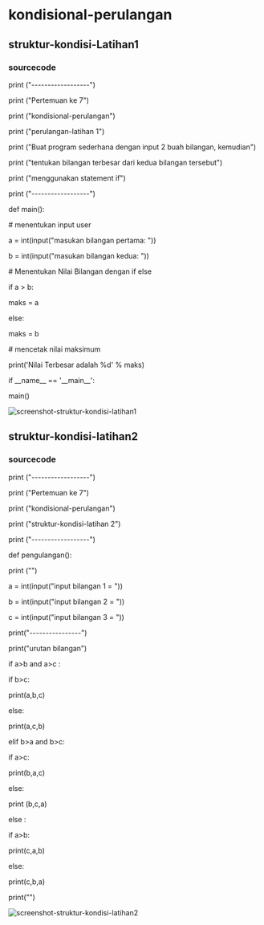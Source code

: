 # kondisional-perulangan
## struktur-kondisi-Latihan1

<p>

### sourcecode

<p>    
<p> print ("------------------")
<p> print ("Pertemuan ke 7")
<p> print ("kondisional-perulangan")
<p> print ("perulangan-latihan 1")
<p> print ("Buat program sederhana dengan input 2 buah bilangan, kemudian")
<p> print ("tentukan bilangan terbesar dari kedua bilangan tersebut")
<p> print ("menggunakan statement if")
<p> print ("------------------")

<p> def main():
    
<p>     # menentukan input user
<p>     a = int(input("masukan bilangan pertama: "))
<p>     b = int(input("masukan bilangan kedua: "))
 
<p>      # Menentukan Nilai Bilangan  dengan if else
<p>     if a > b:
<p>         maks = a
<p>     else:
<p>         maks = b
<p>     # mencetak nilai maksimum
<p>     print('Nilai Terbesar adalah %d' % maks)

<p> if __name__ == '__main__':
<p>     main()
<p>
    
![screenshot-struktur-kondisi-latihan1](https://user-images.githubusercontent.com/92582081/142558243-de1bce9b-11d7-42d6-a7ef-5e4b52011c88.PNG)
    
<p>
    
## struktur-kondisi-latihan2
    
<p>
    
### sourcecode
    
<p>
<P> print ("------------------")
<P> print ("Pertemuan ke 7")
<P> print ("kondisional-perulangan")
<P> print ("struktur-kondisi-latihan 2")
<P> print ("------------------")
<P> def pengulangan():
<P>     print ("")
<P> a = int(input("input bilangan  1 = "))
<P> b = int(input("input bilangan  2 = "))
<P> c = int(input("input bilangan  3 = "))   
<P> print("----------------")
<P> print("urutan bilangan")
<P> if a>b and a>c :
<P>     if b>c:
<P>         print(a,b,c)
<P>     else:
<P>         print(a,c,b)
<P> elif b>a and b>c:
<P>     if a>c:
<P>         print(b,a,c)
<P>     else:
<P>         print (b,c,a)
<P> else :
<P>     if a>b:
<P>         print(c,a,b)
<P>     else:
<P>         print(c,b,a)
<P>     print("")    
<p>
    
![screenshot-struktur-kondisi-latihan2](https://user-images.githubusercontent.com/92582081/142562132-f1db7270-257c-4f0e-ad78-8ed51565ba7c.PNG)

<p>
